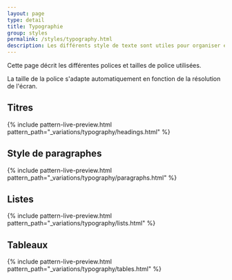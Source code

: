 ```yaml
---
layout: page
type: detail
title: Typographie
group: styles
permalink: /styles/typography.html
description: Les différents style de texte sont utiles pour organiser et hiérarchiser les informations sur une page.
---
```


Cette page décrit les différentes polices et tailles de police utilisées.

La taille de la police s'adapte automatiquement en fonction de la résolution de l'écran.

## Titres

{% include pattern-live-preview.html pattern_path="_variations/typography/headings.html" %}

## Style de paragraphes

{% include pattern-live-preview.html pattern_path="_variations/typography/paragraphs.html" %}

## Listes

{% include pattern-live-preview.html pattern_path="_variations/typography/lists.html" %}

## Tableaux

{% include pattern-live-preview.html pattern_path="_variations/typography/tables.html" %}
